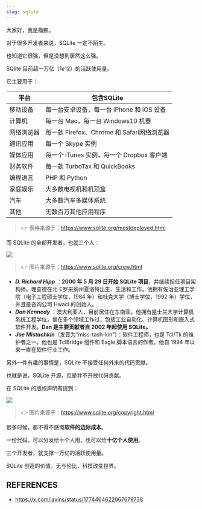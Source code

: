 ```yaml
---
slug: sqlite
---
```



大家好，我是楷鹏。

对于很多开发者来说，SQLite 一定不陌生。

也知道它很强，但是没想到居然这么强。

SQlite 目前超一万亿（$1e12$）的活跃使用量。

它主要用于：

| 平台 | 包含SQLite |
|------|------------|
| 移动设备 | 每一台安卓设备，每一台 iPhone 和 iOS 设备 |
| 计算机 | 每一台 Mac，每一台 Windows10 机器 |
| 网络浏览器 | 每一款 Firefox、Chrome 和 Safari网络浏览器 |
| 通讯应用 | 每一个 Skype 实例 |
| 媒体应用 | 每一个 iTunes 实例，每一个 Dropbox 客户端 |
| 财务软件 | 每一款 TurboTax 和 QuickBooks |
| 编程语言 | PHP 和 Python |
| 家庭娱乐 | 大多数电视机和机顶盒 |
| 汽车 | 大多数汽车多媒体系统 |
| 其他 | 无数百万其他应用程序 | 

> 👉 表格来源于：https://www.sqlite.org/mostdeployed.html

而 SQLite 的全部开发者，也就三个人：

![](http://img.wukaipeng.com/2024/04/21-091841-ZHGYCj-9cdd7881a86d467087b22b51435d8e47.png)


> 👉 图片来源于：https://www.sqlite.org/crew.html


- ***D. Richard Hipp*** ：**2000 年 5 月 29 日开始 SQLite 项目**，并继续担任项目架构师。理查德在北卡罗来纳州夏洛特出生、生活和工作。他拥有佐治亚理工学院（电子工程硕士学位，1984 年）和杜克大学（博士学位，1992 年）学位，并且是咨询公司 Hwaci 的创始人。
- ***Dan Kennedy*** ：澳大利亚人，目前居住在东南亚。他拥有昆士兰大学计算机系统工程学位，曾在多个领域工作过，包括工业自动化、计算机图形和嵌入式软件开发。**Dan 是主要贡献者自 2002 年起使用 SQLite。**
- ***Joe Mistachkin***（发音为“miss-tash-kin”）：软件工程师，也是 Tcl/Tk 的维护者之一。他也是 TclBridge 组件和 Eagle 脚本语言的作者。他自 1994 年以来一直在软件行业工作。

另外一件有趣的事情是，SQLite 不接受任何外来的代码贡献。

也就是说，SQLite 开源，但是并不开放代码贡献。

在 SQLite 的版权声明有提到：

![](http://img.wukaipeng.com/2024/04/21-091841-PzdJPG-550640d42a8244cd81e7f3887937414e.png)

> 👉 图片来源于：https://www.sqlite.org/copyright.html


很多时候，都不得不感慨**软件的边际成本**。

一份代码，可以分发给十个人用，也可以给**十亿个人使用**。

三个开发者，就支撑一万亿的活跃使用量。

SQLite 创造的价值，无与伦比，科技改变世界。

## REFERENCES
- https://x.com/iavins/status/1774464622067679738
